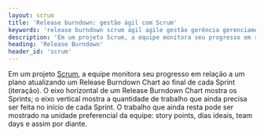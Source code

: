 ```yaml
---
layout: scrum
title: 'Release burndown: gestão ágil com Scrum'
keywords: 'release burndown scrum ágil agile gestão gerência gerenciamento'
description: 'Em um projeto Scrum, a equipe monitora seu progresso em relação a um plano atualizando um Release Burndown Chart ao final de cada Sprint.'
heading: 'Release Burndown'
header_id: 'scrum'
---
```

Em um projeto [Scrum][], a equipe monitora seu progresso em relação a um plano atualizando um Release Burndown Chart ao final de cada Sprint (iteração). O eixo horizontal de um Release Burndown Chart mostra os Sprints; o eixo vertical mostra a quantidade de trabalho que ainda precisa ser feita no início de cada Sprint. O trabalho que ainda resta pode ser mostrado na unidade preferencial da equipe: story points, dias ideais, team days e assim por diante. 

[Scrum]:		/scrum